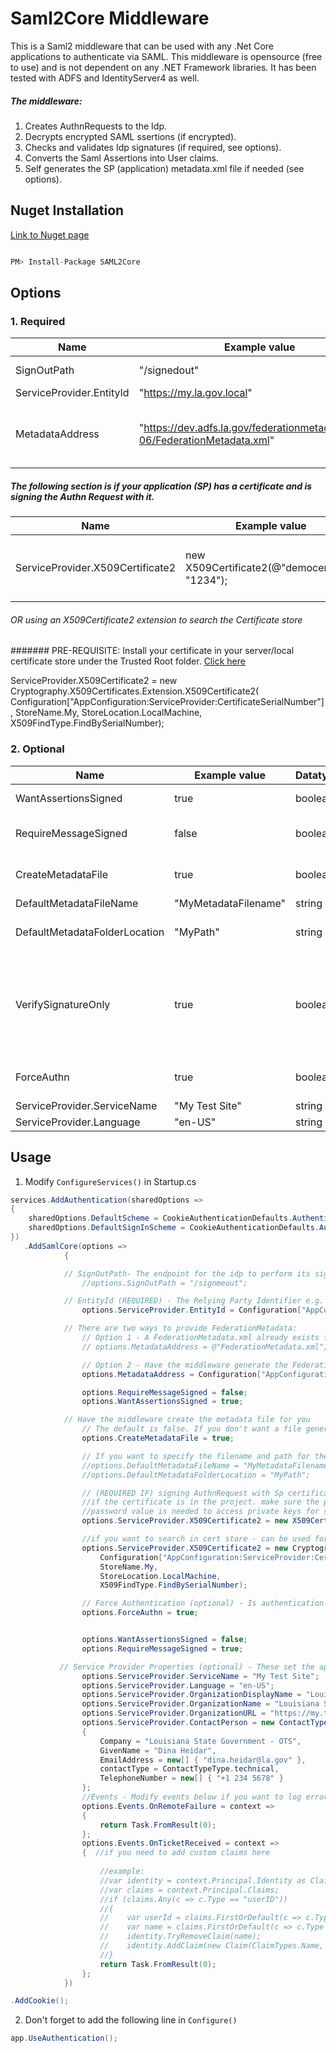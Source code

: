 # Saml2Core Middleware

This is a Saml2 middleware that can be used with any .Net Core applications to authenticate via SAML. This middleware is opensource (free to use) and is not dependent on any .NET Framework libraries. It has been tested with ADFS and IdentityServer4 as well.

##### The middleware:
1. Creates AuthnRequests to the Idp.
2. Decrypts encrypted SAML ssertions (if encrypted).
3. Checks and validates Idp signatures (if required, see options).
4. Converts the Saml Assertions into User claims.
5. Self generates the SP (application) metadata.xml file if needed (see options).  

## Nuget Installation 

[Link to Nuget page](https://www.nuget.org/packages/SAML2Core/)
```cs

PM> Install-Package SAML2Core

```
## Options

### 1. Required

| Name                      | Example value                                                                 | Datatype          |    Description    |
| -------------             |-------------                                                                  | -----             |    -----         |
| SignOutPath               | "/signedout"                                                                  | string            | The endpoint for the IDP to perform its signout action |
| ServiceProvider.EntityId  | "https://my.la.gov.local"                                                     | string            | The Relying Party Identifier |
| MetadataAddress           | "https://dev.adfs.la.gov/federationmetadata/2007-06/FederationMetadata.xml"  | string            | The IDP FederationMetadata. This can be either a URL or a file at the root of your project e.g '@"FederationMetadata.xml"' |



##### The following section is if your application (SP) has a certificate and is signing the Authn Request with it.


| Name                                                  | Example value                                     | Datatype          |    Description    |
| -------------                                         |-------------                                      | -----             |    -----          |
| ServiceProvider.X509Certificate2                      | new X509Certificate2(@"democert.pfx", "1234");    | string, string    | The SP certificate file location, password       |

###### OR using an X509Certificate2 extension to search the Certificate store

####### PRE-REQUISITE: Install your certificate in your server/local certificate store under the Trusted Root folder. [Click here](https://blogs.technet.microsoft.com/sbs/2008/05/08/installing-a-self-signed-certificate-as-a-trusted-root-ca-in-windows-vista)
                                                                                   
ServiceProvider.X509Certificate2 = new Cryptography.X509Certificates.Extension.X509Certificate2(
                                                            Configuration["AppConfiguration:ServiceProvider:CertificateSerialNumber"],
                                                            StoreName.My,
                                                            StoreLocation.LocalMachine,
                                                            X509FindType.FindBySerialNumber);  


 
### 2. Optional

| Name                      | Example value                                                                 | Datatype          |    Description    |
| -------------             |-------------                                                                  | -----             |    -----         |
| WantAssertionsSigned | true | boolean | Require the IDP to sign assertions. The default is 'false' |
| RequireMessageSigned | false | boolean | Require the IDP to sign assertions. The default is 'false'. This must be set as well on IDP side. |  
| CreateMetadataFile              | true                                                                 | boolean           | Have the middleware create the metadata file for you. The default is false.|
| DefaultMetadataFileName  | "MyMetadataFilename"                                                  | string            | the default is "Metadata" |
| DefaultMetadataFolderLocation           | "MyPath" | string            | the default is "wwwroot" so it can be accessible via "https://[host name]/MyMetadataFilename.xml". |
| VerifySignatureOnly          | true | boolean           | the default is 'true', this means only the signing signature will be validated.. If set to 'false', both the signing signature and its certificate will be validated. so it can be accessible via "https://[host name]/MyMetadataFilename.xml". | 
| ForceAuthn| true| boolean| if you are requiring users to enter credentials into the IDP every time. Default is set to true. |
| ServiceProvider.ServiceName |"My Test Site" | string | 
| ServiceProvider.Language | "en-US" | string |


## Usage

1. Modify `ConfigureServices()` in Startup.cs
```cs
services.AddAuthentication(sharedOptions =>
{
    sharedOptions.DefaultScheme = CookieAuthenticationDefaults.AuthenticationScheme;
    sharedOptions.DefaultSignInScheme = CookieAuthenticationDefaults.AuthenticationScheme;
})
   .AddSamlCore(options =>
            {

            // SignOutPath- The endpoint for the idp to perform its signout action. default is "/signedout"
                //options.SignOutPath = "/signmeout";

            // EntityId (REQUIRED) - The Relying Party Identifier e.g. https://my.la.gov.local
                options.ServiceProvider.EntityId = Configuration["AppConfiguration:ServiceProvider:EntityId"];

            // There are two ways to provide FederationMetadata:
                // Option 1 - A FederationMetadata.xml already exists for your application
                // options.MetadataAddress = @"FederationMetadata.xml";

                // Option 2 - Have the middleware generate the FederationMetadata.xml file for you
                options.MetadataAddress = Configuration["AppConfiguration:IdentityProvider:MetadataAddress"];

                options.RequireMessageSigned = false;
                options.WantAssertionsSigned = true;

            // Have the middleware create the metadata file for you
                // The default is false. If you don't want a file generated by the middleware, comment the line below.
                options.CreateMetadataFile = true;

                // If you want to specify the filename and path for the generated metadata file do so below:
                //options.DefaultMetadataFileName = "MyMetadataFilename.xml";
                //options.DefaultMetadataFolderLocation = "MyPath";

                // (REQUIRED IF) signing AuthnRequest with Sp certificate to Idp. The value here is the certifcate serial number.
                //if the certificate is in the project. make sure the path to ti is correct. 
                //password value is needed to access private keys for signature and decryption.
                options.ServiceProvider.X509Certificate2 = new X509Certificate2(@"democert.pfx", "1234");

                //if you want to search in cert store - can be used for production
                options.ServiceProvider.X509Certificate2 = new Cryptography.X509Certificates.Extension.X509Certificate2(
                    Configuration["AppConfiguration:ServiceProvider:CertificateSerialNumber"],
                    StoreName.My,
                    StoreLocation.LocalMachine,
                    X509FindType.FindBySerialNumber);

                // Force Authentication (optional) - Is authentication required?
                options.ForceAuthn = true;


                options.WantAssertionsSigned = false;
                options.RequireMessageSigned = true;

           // Service Provider Properties (optional) - These set the appropriate tags in the metadata.xml file
                options.ServiceProvider.ServiceName = "My Test Site";
                options.ServiceProvider.Language = "en-US";
                options.ServiceProvider.OrganizationDisplayName = "Louisiana State Government";
                options.ServiceProvider.OrganizationName = "Louisiana State Government";
                options.ServiceProvider.OrganizationURL = "https://my.test.site.gov";
                options.ServiceProvider.ContactPerson = new ContactType()
                {
                    Company = "Louisiana State Government - OTS",
                    GivenName = "Dina Heidar",
                    EmailAddress = new[] { "dina.heidar@la.gov" },
                    contactType = ContactTypeType.technical,
                    TelephoneNumber = new[] { "+1 234 5678" }
                };
                //Events - Modify events below if you want to log errors, add custom claims, etc.
                options.Events.OnRemoteFailure = context =>
                {
                    return Task.FromResult(0);
                };
                options.Events.OnTicketReceived = context =>
                {  //if you need to add custom claims here
                    
                    //example:
                    //var identity = context.Principal.Identity as ClaimsIdentity;
                    //var claims = context.Principal.Claims;                 
                    //if (claims.Any(c => c.Type == "userID"))
                    //{
                    //    var userId = claims.FirstOrDefault(c => c.Type == "userID").Value;
                    //    var name = claims.FirstOrDefault(c => c.Type == ClaimTypes.Name);
                    //    identity.TryRemoveClaim(name);
                    //    identity.AddClaim(new Claim(ClaimTypes.Name, userId));
                    //}
                    return Task.FromResult(0);
                };
            })

.AddCookie();
```

2. Don't forget to add the following line in `Configure()`

```cs
app.UseAuthentication();
```